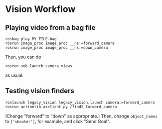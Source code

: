 Vision Workflow
===============

Playing video from a bag file
-----------------------------

    rosbag play MY_FILE.bag
    rosrun image_proc image_proc __ns:=forward_camera
    rosrun image_proc image_proc __ns:=down_camera

Then, you can do

    rosrun sub_launch camera_views

as usual.


Testing vision finders
----------------------

    roslaunch legacy_vision legacy_vision.launch camera:=forward_camera
    rosrun actionlib axclient.py /find2_forward_camera

(Change "forward" to "down" as appropriate.) Then, change `object_names` to
`['shooter']`, for example, and click "Send Goal".
